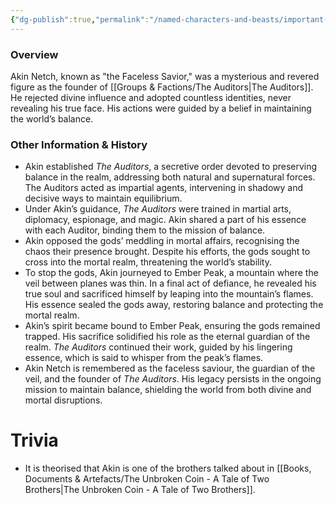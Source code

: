 ```yaml
---
{"dg-publish":true,"permalink":"/named-characters-and-beasts/important-characters/the-auditors/akin-netch/","tags":["Important"],"updated":"2025-02-13T18:24:16.190+00:00"}
---
```


### Overview
Akin Netch, known as "the Faceless Savior," was a mysterious and revered figure as the founder of [[Groups & Factions/The Auditors\|The Auditors]]. He rejected divine influence and adopted countless identities, never revealing his true face. His actions were guided by a belief in maintaining the world’s balance.

### Other Information & History
- Akin established _The Auditors_, a secretive order devoted to preserving balance in the realm, addressing both natural and supernatural forces. The Auditors acted as impartial agents, intervening in shadowy and decisive ways to maintain equilibrium.
- Under Akin’s guidance, _The Auditors_ were trained in martial arts, diplomacy, espionage, and magic. Akin shared a part of his essence with each Auditor, binding them to the mission of balance.
- Akin opposed the gods’ meddling in mortal affairs, recognising the chaos their presence brought. Despite his efforts, the gods sought to cross into the mortal realm, threatening the world’s stability.
- To stop the gods, Akin journeyed to Ember Peak, a mountain where the veil between planes was thin. In a final act of defiance, he revealed his true soul and sacrificed himself by leaping into the mountain’s flames. His essence sealed the gods away, restoring balance and protecting the mortal realm.
- Akin’s spirit became bound to Ember Peak, ensuring the gods remained trapped. His sacrifice solidified his role as the eternal guardian of the realm. _The Auditors_ continued their work, guided by his lingering essence, which is said to whisper from the peak’s flames.
- Akin Netch is remembered as the faceless saviour, the guardian of the veil, and the founder of _The Auditors_. His legacy persists in the ongoing mission to maintain balance, shielding the world from both divine and mortal disruptions.

# Trivia
- It is theorised that Akin is one of the brothers talked about in [[Books, Documents & Artefacts/The Unbroken Coin - A Tale of Two Brothers\|The Unbroken Coin - A Tale of Two Brothers]].